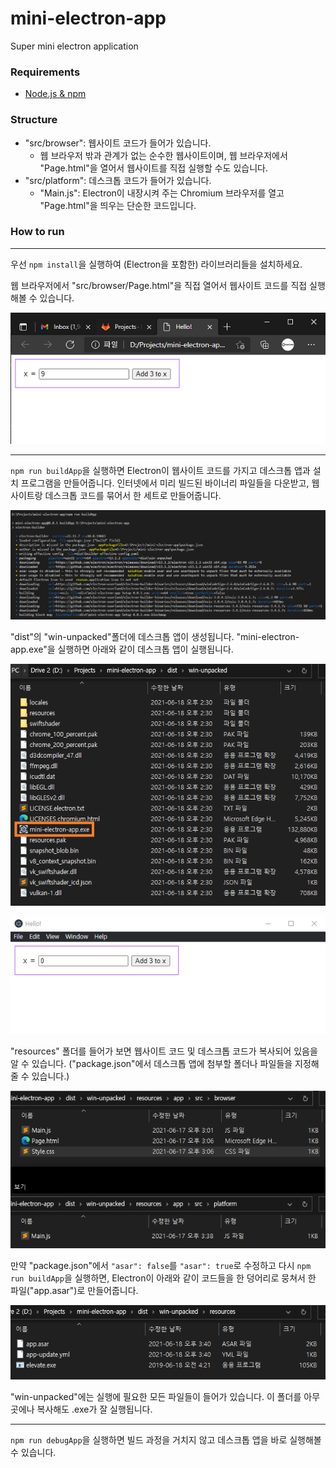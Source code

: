 # mini-electron-app

Super mini electron application

### Requirements
- [Node.js & npm](https://nodejs.org/)

### Structure
- "src/browser": 웹사이트 코드가 들어가 있습니다.
  - 웹 브라우저 밖과 관계가 없는 순수한 웹사이트이며, 웹 브라우저에서 "Page.html"을 열어서 웹사이트를 직접 실행할 수도 있습니다.
- "src/platform": 데스크톱 코드가 들어가 있습니다.
  - "Main.js": Electron이 내장시켜 주는 Chromium 브라우저를 열고 "Page.html"을 띄우는 단순한 코드입니다.

### How to run
-----
우선 `npm install`을 실행하여 (Electron을 포함한) 라이브러리들을 설치하세요.

웹 브라우저에서 "src/browser/Page.html"을 직접 열어서 웹사이트 코드를 직접 실행해볼 수 있습니다.

![BrowserApp](https://raw.githubusercontent.com/Avantgarde95/mini-electron-app/master/image/BrowserApp.png)

-----

`npm run buildApp`을 실행하면 Electron이 웹사이트 코드를 가지고 데스크톱 앱과 설치 프로그램을 만들어줍니다. 인터넷에서 미리 빌드된 바이너리 파일들을 다운받고, 웹사이트랑 데스크톱 코드를 묶어서 한 세트로 만들어줍니다.

![ElectronBuilder](https://raw.githubusercontent.com/Avantgarde95/mini-electron-app/master/image/ElectronBuilder.png)

"dist"의 "win-unpacked"폴더에 데스크톱 앱이 생성됩니다. "mini-electron-app.exe"을 실행하면 아래와 같이 데스크톱 앱이 실행됩니다.

![AppFiles](https://raw.githubusercontent.com/Avantgarde95/mini-electron-app/master/image/AppFiles.png)

![PlatformApp](https://raw.githubusercontent.com/Avantgarde95/mini-electron-app/master/image/PlatformApp.png)

"resources" 폴더를 들어가 보면 웹사이트 코드 및 데스크톱 코드가 복사되어 있음을 알 수 있습니다. ("package.json"에서 데스크톱 앱에 첨부할 폴더나 파일들을 지정해줄 수 있습니다.)

![PackedFiles](https://raw.githubusercontent.com/Avantgarde95/mini-electron-app/master/image/PackedFiles.png)

만약 "package.json"에서 `"asar": false`를 `"asar": true`로 수정하고 다시 `npm run buildApp`을 실행하면, Electron이 아래와 같이 코드들을 한 덩어리로 뭉쳐서 한 파일("app.asar")로 만들어줍니다.

![AsarFile](https://raw.githubusercontent.com/Avantgarde95/mini-electron-app/master/image/AsarFile.png)

"win-unpacked"에는 실행에 필요한 모든 파일들이 들어가 있습니다. 이 폴더를 아무 곳에나 복사해도 .exe가 잘 실행됩니다.

-----

`npm run debugApp`을 실행하면 빌드 과정을 거치지 않고 데스크톱 앱을 바로 실행해볼 수 있습니다.
